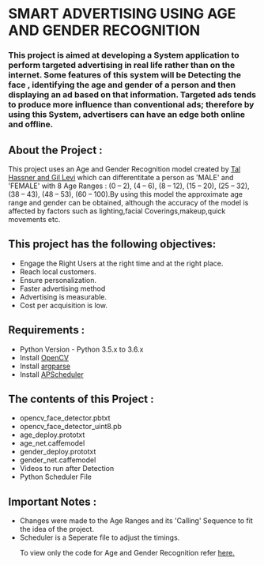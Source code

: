 # SMART ADVERTISING USING AGE AND GENDER RECOGNITION

### This project is aimed at developing a System application to perform targeted advertising in real life rather than on the internet. Some features of this system will be Detecting the face , identifying the age and gender of a person and then displaying an ad based on that information. Targeted ads tends to produce more influence than conventional ads; therefore by using this System, advertisers can have an edge both online and offline.

<h2>About the Project :</h2>
<p> This project uses an Age and Gender Recognition model created by <a href="https://talhassner.github.io/home/projects/Adience/Adience-data.html">Tal Hassner and Gil Levi</a> which can differentitate a person as 'MALE' and 'FEMALE' with 8 Age Ranges : (0 – 2), (4 – 6), (8 – 12), (15 – 20), (25 – 32), (38 – 43), (48 – 53), (60 – 100).By using this model the approximate age range and gender can be obtained, although the accuracy of the model is affected by factors such as lighting,facial Coverings,makeup,quick movements etc.<p>

<h2>This project has the following objectives: </h2>
<ul>
  <li>Engage the Right Users at the right time and at the right place.</li>
  <li>Reach local customers.</li>
  <li>Ensure personalization.</li>
  <li>Faster advertising method</li>
  <li>Advertising is measurable.</li>
  <li>Cost per acquisition is low.</li>
</ul>

<h2> Requirements :</h2>

<ul> 
  <li>Python Version - Python 3.5.x to 3.6.x </li>
  <li>Install <a href="https://pypi.org/project/opencv-python/"> OpenCV </a></li>
  <li>Install <a href="https://pypi.org/project/argparse/"> argparse </a></li>
  <li>Install <a href="https://pypi.org/project/APScheduler/"> APScheduler </a></li>
</ul>

<h2>The contents of this Project :</h2>
<ul>
  <li>opencv_face_detector.pbtxt</li>
  <li>opencv_face_detector_uint8.pb</li>
  <li>age_deploy.prototxt</li>
  <li>age_net.caffemodel</li>
  <li>gender_deploy.prototxt</li>
  <li>gender_net.caffemodel</li>
  <li>Videos to run after Detection</li>
  <li>Python Scheduler File</li>
 </ul>
 
 <h2>Important Notes :</h2>
 <ul>
  <li>Changes were made to the Age Ranges and its 'Calling' Sequence to fit the idea of the project.</li>
  <li>Scheduler is a Seperate file to adjust the timings.</li>
  
  <p> To view only the code for Age and Gender Recognition refer <a href="https://github.com/smahesh29/Gender-and-Age-Detection"> here. </a>  </p>
  
  
 </ul>
